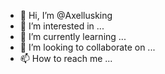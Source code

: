 - 👋 Hi, I’m @Axellusking
- 👀 I’m interested in ...
- 🌱 I’m currently learning ...
- 💞️ I’m looking to collaborate on ...
- 📫 How to reach me ...

<!---
Axellusking/Axellusking is a ✨ special ✨ repository because its `README.md` (this file) appears on your GitHub profile.
You can click the Preview link to take a look at your changes.
--->


